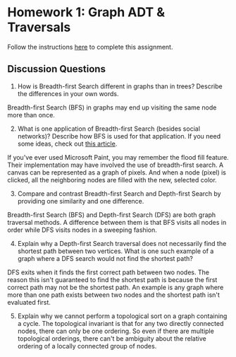 # Homework 1: Graph ADT & Traversals

Follow the instructions [here](https://make-school-courses.github.io/CS-2.2-Graphs-Recursion/#/Assignments/01-Graph-ADT) to complete this assignment.

## Discussion Questions

1. How is Breadth-first Search different in graphs than in trees? Describe the differences in your own words.

Breadth-first Search (BFS) in graphs may end up visiting the same node more than once. 

2. What is one application of Breadth-first Search (besides social networks)? Describe how BFS is used for that application. If you need some ideas, check out [this article](https://www.geeksforgeeks.org/applications-of-breadth-first-traversal/?ref=rp).

If you've ever used Microsoft Paint, you may remember the flood fill feature. Their implementation may have involved the use of breadth-first search. A canvas can be represented as a graph of pixels. And when a node (pixel) is clicked, all the neighboring nodes are filled with the new, selected color.

3. Compare and contrast Breadth-first Search and Depth-first Search by providing one similarity and one difference.

Breadth-first Search (BFS) and Depth-first Search (DFS) are both graph traversal methods. A difference between them is that BFS visits all nodes in order while DFS visits nodes in a sweeping fashion.

4. Explain why a Depth-first Search traversal does not necessarily find the shortest path between two vertices. What is one such example of a graph where a DFS search would not find the shortest path?

DFS exits when it finds the first correct path between two nodes. The reason this isn't guaranteed to find the shortest path is because the first correct path may not be the shortest path. An example is any graph where more than one path exists between two nodes and the shortest path isn't evaluated first.

5. Explain why we cannot perform a topological sort on a graph containing a cycle.
The topological invariant is that for any two directly connected nodes, there can only be one ordering. So even if there are multiple topological orderings, there can't be ambiguity about the relative ordering of a locally connected group of nodes.
